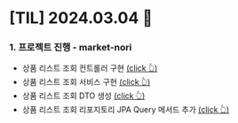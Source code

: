 # [TIL] 2024.03.04 📘

### 1. 프로젝트 진행 - market-nori
* 상품 리스트 조회 컨트롤러 구현 [(click 👆)](https://github.com/f-lab-edu/market-nori/pull/23)
* 상품 리스트 조회 서비스 구현 [(click 👆)](https://github.com/f-lab-edu/market-nori/pull/20)
* 상품 리스트 조회 DTO 생성 [(click 👆)](https://github.com/f-lab-edu/market-nori/pull/22)
* 상품 리스트 조회 리포지토리 JPA Query 메서드 추가 [(click 👆)](https://github.com/f-lab-edu/market-nori/pull/19)
